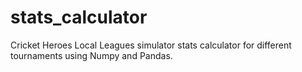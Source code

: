 # stats_calculator
Cricket Heroes Local Leagues simulator stats calculator for different tournaments using Numpy and Pandas. 
